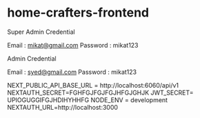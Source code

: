# home-crafters-frontend

Super Admin Credential 
 
 Email : mikat@gmail.com
 Password : mikat123

 Admin Credential 

 Email : syed@gmail.com
 Password : mikat123

 NEXT_PUBLIC_API_BASE_URL = http://localhost:6060/api/v1
NEXTAUTH_SECRET=FGHFGJFGJFGJHFGJGHJK
JWT_SECRET= UPIOGUGGIFGJHDIHYHHFG
NODE_ENV = development
NEXTAUTH_URL=http://localhost:3000
